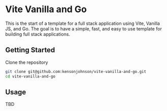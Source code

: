 # Vite Vanilla and Go

This is the start of a template for a full stack application using Vite, Vanilla JS, and Go. The goal is to have a simple, fast, and easy to use template for building full stack applications.

## Getting Started

Clone the repository

```bash
git clone git@github.com:kensonjohnson/vite-vanilla-and-go.git
cd vite-vanilla-and-go
```

## Usage

TBD

<!-- ## MakeFile

run all make commands with clean tests

```bash
make all build
```

build the application

```bash
make build
```

run the application

```bash
make run
```

Create DB container

```bash
make docker-run
```

Shutdown DB container

```bash
make docker-down
```

live reload the application

```bash
make watch
```

run the test suite

```bash
make test
```

clean up binary from the last build

```bash
make clean
``` -->
